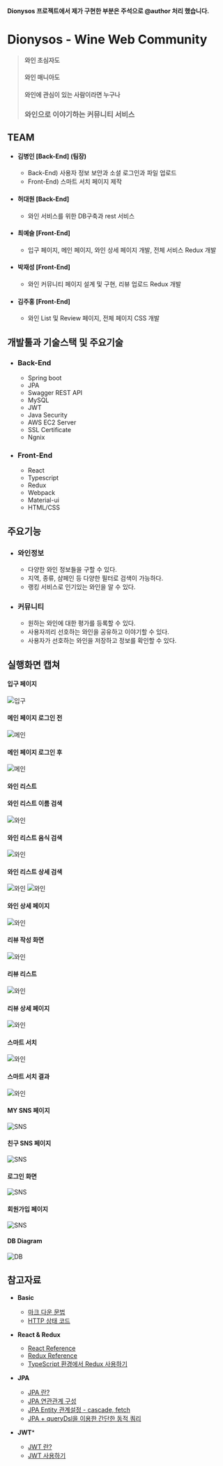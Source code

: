 **Dionysos 프로젝트에서 제가 구현한 부분은 주석으로 @author 처리 했습니다.**


Dionysos - Wine Web Community
============

> #### 와인 초심자도
> #### 와인 매니아도
> #### 와인에 관심이 있는 사람이라면 누구나
> ### 와인으로 이야기하는 커뮤니티 서비스

## TEAM

- #### 김병인 [Back-End] (팀장)
   - Back-End) 사용자 정보 보안과 소셜 로그인과 파일 업로드
   - Front-End) 스마트 서치 페이지 제작
- #### 허대원 [Back-End]
    - 와인 서비스를 위한 DB구축과 rest 서비스
- #### 최예슬 [Front-End]
    - 입구 페이지, 메인 페이지, 와인 상세 페이지 개발, 전체 서비스 Redux 개발
- #### 박재성 [Front-End]
    - 와인 커뮤니티 페이지 설계 및 구현, 리뷰 업로드 Redux 개발
- #### 김주홍 [Front-End]
    - 와인 List 및 Review 페이지, 전체 페이지 CSS 개발


## 개발툴과 기술스택 및 주요기술

- ### Back-End
    - Spring boot
    - JPA
    - Swagger REST API
    - MySQL
    - JWT
    - Java Security
    - AWS EC2 Server
    - SSL Certificate
    - Ngnix

- ### Front-End
    - React
    - Typescript
    - Redux
    - Webpack
    - Material-ui
    - HTML/CSS

## 주요기능

- ### 와인정보
    - 다양한 와인 정보들을 구할 수 있다.
    - 지역, 종류, 샴페인 등 다양한 필터로 검색이 가능하다.
    - 랭킹 서비스로 인기있는 와인을 알 수 있다.
- ### 커뮤니티
    - 원하는 와인에 대한 평가를 등록할 수 있다.
    - 사용자끼리 선호하는 와인을 공유하고 이야기할 수 있다.
    - 사용자가 선호하는 와인을 저장하고 정보를 확인할 수 있다.


## 실행화면 캡쳐
#### 입구 페이지 
![입구](/img/latest/입구페이지.png "Entrance")
    
#### 메인 페이지 로그인 전
![메인](/img/latest/랭킹페이지_로그인전.png "Main1")

#### 메인 페이지 로그인 후
![메인](/img/latest/랭킹페이지_로그인후.png "Main2")
    
#### 와인 리스트 

#### 와인 리스트 이름 검색
![와인](/img/latest/와인리스트_이름검색.png "Wine_by_name")

#### 와인 리스트 음식 검색
![와인](/img/latest/와인리스트_음식검색.png "Wine_by_food")

#### 와인 리스트 상세 검색
![와인](/img/latest/와인리스트_상세검색.png "Wine_by_category")
![와인](/img/latest/와인리스트_상세검색2.png "Wine_by_category2")
    
#### 와인 상세 페이지 
![와인](/img/latest/와인상세페이지.png "WineInfo")

#### 리뷰 작성 화면
![와인](/img/latest/리뷰작성화면.PNG "write review")

#### 리뷰 리스트
![와인](/img/latest/리뷰리스트.png "Review List")

#### 리뷰 상세 페이지
![와인](/img/latest/리뷰상세.png "Review Detail")

#### 스마트 서치
![와인](/img/latest/스마트서치.png "Smart Search")

#### 스마트 서치 결과
![와인](/img/latest/스마트서치_결과.png "Smart Search 결과")
    
#### MY SNS 페이지 
![SNS](/img/latest/MYSNS.png "MY SNS")

#### 친구 SNS 페이지 
![SNS](/img/latest/친구SNS.png "Friend SNS")

#### 로그인 화면
![SNS](/img/latest/로그인화면.png "Login")

#### 회원가입 페이지 
![SNS](/img/latest/회원가입.png "Register")
    
#### DB Diagram
![DB](/img/db.png "db")
    
## 참고자료
- **Basic**
    -  <a href="https://gist.github.com/ihoneymon/652be052a0727ad59601">마크 다운 문법</a>
    -  <a href="https://ko.wikipedia.org/wiki/HTTP_%EC%83%81%ED%83%9C_%EC%BD%94%EB%93%9C">HTTP 상태 코드</a>

- **React & Redux**
    -  <a href="https://reactjs-kr.firebaseapp.com/docs/hello-world.html">React Reference</a>
    -  <a href="https://deminoth.github.io/redux/">Redux Reference</a>
    -  <a href="https://velog.io/@velopert/use-typescript-and-redux-like-a-pro">TypeScript 환경에서 Redux 사용하기</a>

- **JPA**
    - <a href="https://gmlwjd9405.github.io/2019/08/04/what-is-jpa.html">JPA 란?</a>
    - <a href="https://victorydntmd.tistory.com/208">JPA 연관관계 구성</a>
    - <a href="https://nowonbun.tistory.com/548">JPA Entity 관계설정 - cascade, fetch</a>
    - <a href="https://jojoldu.tistory.com/394">JPA + queryDsl을 이용한 간단한 동적 쿼리</a>

- **JWT***
    - <a href="https://velopert.com/2350">JWT 란?</a>
    - <a href="https://goodteacher.tistory.com/98?category=763707">JWT 사용하기</a>
